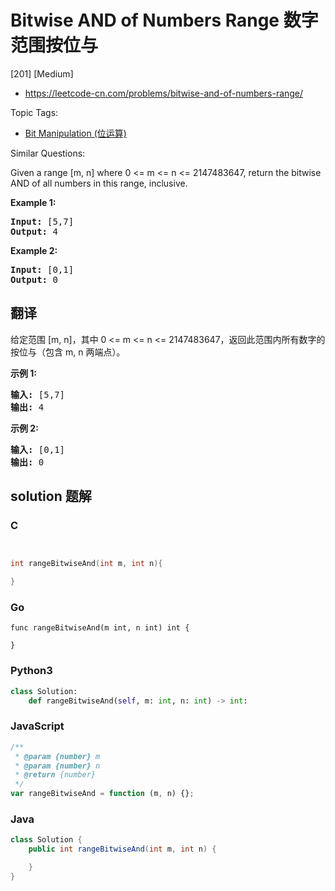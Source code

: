 # Bitwise AND of Numbers Range 数字范围按位与

[201] [Medium]

- https://leetcode-cn.com/problems/bitwise-and-of-numbers-range/

Topic Tags:

- [Bit Manipulation (位运算)](https://leetcode-cn.com/tag/bit-manipulation/)

Similar Questions:

Given a range \[m, n\] where 0 <= m <= n <= 2147483647, return the bitwise AND of all numbers in this range, inclusive.

**Example 1:**

<pre><strong>Input:</strong> [5,7]
<strong>Output:</strong> 4
</pre>

**Example 2:**

<pre><strong>Input:</strong> [0,1]
<strong>Output:</strong> 0</pre>

## 翻译

给定范围 \[m, n\]，其中 0 <= m <= n <= 2147483647，返回此范围内所有数字的按位与（包含 m, n 两端点）。

**示例 1:**

<pre><strong>输入:</strong> [5,7]
<strong>输出:</strong> 4</pre>

**示例 2:**

<pre><strong>输入:</strong> [0,1]
<strong>输出:</strong> 0</pre>

## solution 题解

### C

```c


int rangeBitwiseAnd(int m, int n){

}


```

### Go

```golang
func rangeBitwiseAnd(m int, n int) int {

}
```

### Python3

```python
class Solution:
    def rangeBitwiseAnd(self, m: int, n: int) -> int:
```

### JavaScript

```javascript
/**
 * @param {number} m
 * @param {number} n
 * @return {number}
 */
var rangeBitwiseAnd = function (m, n) {};
```

### Java

```java
class Solution {
    public int rangeBitwiseAnd(int m, int n) {

    }
}
```
